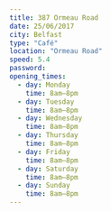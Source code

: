 ```yaml
---
title: 387 Ormeau Road
date: 25/06/2017
city: Belfast
type: "Café"
location: "Ormeau Road"
speed: 5.4
password:
opening_times:
  - day: Monday
    time: 8am–8pm
  - day: Tuesday
    time: 8am–8pm
  - day: Wednesday
    time: 8am–8pm
  - day: Thursday
    time: 8am–8pm
  - day: Friday
    time: 8am–8pm
  - day: Saturday
    time: 8am–8pm
  - day: Sunday
    time: 8am–8pm
---
```


